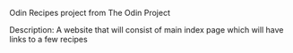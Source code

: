 Odin Recipes project from The Odin Project

Description: A website that will consist of main index page which will have links to a few recipes